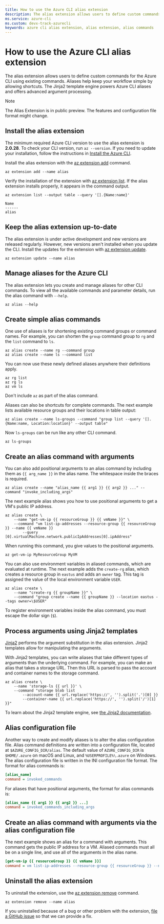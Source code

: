 ```yaml
---
title: How to use the Azure CLI alias extension
description: The alias extension allows users to define custom commands for the Azure CLI using existing commands. Learn how to use the Azure CLI alias extension.
ms.service: azure-cli
ms.custom: devx-track-azurecli
keywords: azure cli alias extension, alias extension, alias commands
---
```


# How to use the Azure CLI alias extension

The alias extension allows users to define custom commands for the Azure CLI using existing
commands. Aliases help keep your workflow simple by allowing shortcuts. The Jinja2 template engine
powers Azure CLI aliases and offers advanced argument processing.

> [!NOTE]
> The Alias Extension is in public preview. The features and configuration file format might change.

## Install the alias extension

The minimum required Azure CLI version to use the alias extension is **2.0.28**. To check your CLI
version, run `az --version`. If you need to update your installation, follow the instructions in
[Install the Azure CLI][01].

Install the alias extension with the [az extension add][02]
command.

```azurecli-interactive
az extension add --name alias
```

Verify the installation of the extension with [az extension list][03]. If the alias extension
installs properly, it appears in the command output.

```azurecli-interactive
az extension list --output table --query '[].{Name:name}'
```

```output
Name
------
alias
```

## Keep the alias extension up-to-date

The alias extension is under active development and new versions are released regularly. However,
new versions aren't installed when you update the CLI. Install the updates for the extension with
[az extension update][05].

```azurecli-interactive
az extension update --name alias
```

## Manage aliases for the Azure CLI

The alias extension lets you create and manage aliases for other CLI commands. To view all the
available commands and parameter details, run the alias command with `--help`.

```azurecli-interactive
az alias --help
```

## Create simple alias commands

One use of aliases is for shortening existing command groups or command names. For example, you can
shorten the `group` command group to `rg` and the `list` command to `ls`.

```azurecli-interactive
az alias create --name rg --command group
az alias create --name ls --command list
```

You can now use these newly defined aliases anywhere their definitions apply.

```azurecli-interactive
az rg list
az rg ls
az vm ls
```

Don't include `az` as part of the alias command.

Aliases can also be shortcuts for complete commands. The next example lists available resource
groups and their locations in table output:

```azurecli-interactive
az alias create --name ls-groups --command "group list --query '[].{Name:name, Location:location}' --output table"
```

Now `ls-groups` can be run like any other CLI command.

```azurecli-interactive
az ls-groups
```

## Create an alias command with arguments

You can also add positional arguments to an alias command by including them as `{{ arg_name }}` in
the alias name. The whitespace inside the braces is required.

```azurecli-interactive
az alias create --name "alias_name {{ arg1 }} {{ arg2 }} ..." --command "invoke_including_args"
```

The next example alias shows you how to use positional arguments to get a VM's public IP address.

```azurecli-interactive
az alias create \
    --name "get-vm-ip {{ resourceGroup }} {{ vmName }}" \
    --command "vm list-ip-addresses --resource-group {{ resourceGroup }} --name {{ vmName }}
        --query [0].virtualMachine.network.publicIpAddresses[0].ipAddress"
```

When running this command, you give values to the positional arguments.

```azurecli-interactive
az get-vm-ip MyResourceGroup MyVM
```

You can also use environment variables in aliased commands, which are evaluated at runtime. The next
example adds the `create-rg` alias, which creates a resource group in `eastus` and adds an `owner`
tag. This tag is assigned the value of the local environment variable `USER`.

```azurecli-interactive
az alias create \
    --name "create-rg {{ groupName }}" \
    --command "group create --name {{ groupName }} --location eastus --tags owner=\$USER"
```

To register environment variables inside the alias command, you must escape the dollar sign (`$`).

## Process arguments using Jinja2 templates

[Jinja2][08] performs the argument substitution in the
alias extension. Jinja2 templates allow for manipulating the arguments.

With Jinja2 templates, you can write aliases that take different types of arguments than the
underlying command. For example, you can make an alias that takes a storage URL. Then this URL is
parsed to pass the account and container names to the storage command.

```azurecli-interactive
az alias create \
    --name 'storage-ls {{ url }}' \
    --command "storage blob list
        --account-name {{ url.replace('https://', '').split('.')[0] }}
        --container-name {{ url.replace('https://', '').split('/')[1] }}"
```

To learn about the Jinja2 template engine, see [the Jinja2 documentation][06].

## Alias configuration file

Another way to create and modify aliases is to alter the alias configuration file. Alias command
definitions are written into a configuration file, located at `$AZURE_CONFIG_DIR/alias`. The default
value of `AZURE_CONFIG_DIR` is `$HOME/.azure` on macOS and Linux, and `%USERPROFILE%\.azure` on
Windows. The alias configuration file is written in the INI configuration file format. The format
for alias commands is:

```ini
[alias_name]
command = invoked_commands
```

For aliases that have positional arguments, the format for alias commands is:

```ini
[alias_name {{ arg1 }} {{ arg2 }} ...]
command = invoked_commands_including_args
```

## Create an alias command with arguments via the alias configuration file

The next example shows an alias for a command with arguments. This command gets the public IP
address for a VM. Aliased commands must all be on a single line, and use all of the arguments in the
alias name.

```ini
[get-vm-ip {{ resourceGroup }} {{ vmName }}]
command = vm list-ip-addresses --resource-group {{ resourceGroup }} --name {{ vmName }} --query [0].virtualMachine.network.publicIpAddresses[0].ipAddress
```

## Uninstall the alias extension

To uninstall the extension, use the [az extension remove][04] command.

```azurecli-interactive
az extension remove --name alias
```

If you uninstalled because of a bug or other problem with the extension, [file a GitHub issue][07]
so that we can provide a fix.

<!-- updated link references -->

[01]: ./install-azure-cli.md
[02]: /cli/azure/extension#az_extension_add
[03]: /cli/azure/extension#az_extension_list
[04]: /cli/azure/extension#az_extension_remove
[05]: /cli/azure/extension#az_extension_update
[06]: http://jinja.pocoo.org/docs/2.10/templates/
[07]: https://github.com/Azure/azure-cli-extensions/issues
[08]: https://jinja.palletsprojects.com/en/stable/
